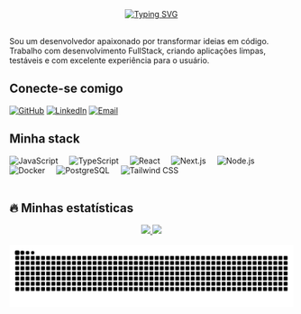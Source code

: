 <div align="center">
	<a href="https://git.io/typing-svg">
		<img src="https://readme-typing-svg.demolab.com?font=Fira+Code&weight=500&size=28&pause=1000&color=39d353&center=true&vCenter=true&random=false&width=700&lines=Ol%C3%A1,+bem-vindo+ao+meu+perfil!" alt="Typing SVG">
	</a>
</div>


<br>

Sou um desenvolvedor apaixonado por transformar ideias em código. Trabalho com desenvolvimento FullStack, criando aplicações limpas, testáveis e com excelente experiência para o usuário.
<h2 align="left">Conecte-se comigo</h2>


[![GitHub](https://img.shields.io/badge/GitHub-WedsonTavares-black?logo=github)](https://github.com/WedsonTavares)
[![LinkedIn](https://img.shields.io/badge/LinkedIn-WedsonTavares-0A66C2?logo=linkedin&logoColor=white)](https://www.linkedin.com/in/wedsontavares/)
[![Email](https://img.shields.io/badge/Email-wedsonsobral%40gmail.com-D14836?logo=gmail&logoColor=white)](mailto:wedson.sobral@gmail.com)

<!-- Adicione seu LinkedIn, email ou site aqui quando quiser -->

<h2 align="left">Minha stack</h2>

<div align="left">
	<img src="https://cdn.jsdelivr.net/gh/devicons/devicon/icons/javascript/javascript-plain.svg" height="40" alt="JavaScript" />
	<img width="12" />
	<img src="https://cdn.jsdelivr.net/gh/devicons/devicon/icons/typescript/typescript-plain.svg" height="40" alt="TypeScript" />
	<img width="12" />
	<img src="https://cdn.jsdelivr.net/gh/devicons/devicon/icons/react/react-original.svg" height="40" alt="React" />
	<img width="12" />
	<img src="https://cdn.jsdelivr.net/gh/devicons/devicon/icons/nextjs/nextjs-original.svg" height="40" alt="Next.js" />
	<img width="12" />
	<img src="https://cdn.jsdelivr.net/gh/devicons/devicon/icons/nodejs/nodejs-plain.svg" height="40" alt="Node.js" />
	<img width="12" />
	<img src="https://cdn.jsdelivr.net/gh/devicons/devicon/icons/docker/docker-original.svg" height="40" alt="Docker" />
	<img width="12" />
	<img src="https://cdn.jsdelivr.net/gh/devicons/devicon/icons/postgresql/postgresql-original.svg" height="40" alt="PostgreSQL" />
	<img width="12" />
	<img src="https://cdn.jsdelivr.net/gh/devicons/devicon/icons/tailwindcss/tailwindcss-original.svg" height="40" alt="Tailwind CSS" />
</div>

<br>

<h2 align="left">🔥 Minhas estatísticas</h2>

<div align="center">
  <a href="https://github.com/WedsonTavares">
    <img height="180em" src="https://github-readme-stats.vercel.app/api?username=WedsonTavares&show_icons=true&hide_title=true&hide_rank=true&count_private=true&locale=pt-br&bg_color=000000&title_color=39d353&text_color=39d353&icon_color=39d353"/>
  </a>
  <a href="https://github.com/WedsonTavares">
    <img height="180em" src="https://github-readme-stats.vercel.app/api/top-langs?username=WedsonTavares&langs_count=10&layout=compact&locale=pt-br&bg_color=000000&title_color=39d353&text_color=39d353&icon_color=39d353"/>
  </a>
</div>

<br>

<picture align="center">
	<source media="(prefers-color-scheme: dark)" srcset="https://raw.githubusercontent.com/WedsonTavares/WedsonTavares/output/github-contribution-grid-snake-dark.svg">
	<source media="(prefers-color-scheme: light)" srcset="https://raw.githubusercontent.com/WedsonTavares/WedsonTavares/output/github-contribution-grid-snake.svg">
	<img align="center" alt="github contribution grid snake animation" src="https://raw.githubusercontent.com/WedsonTavares/WedsonTavares/output/github-contribution-grid-snake.svg">
</picture>

<!-- trigger workflow index -->
